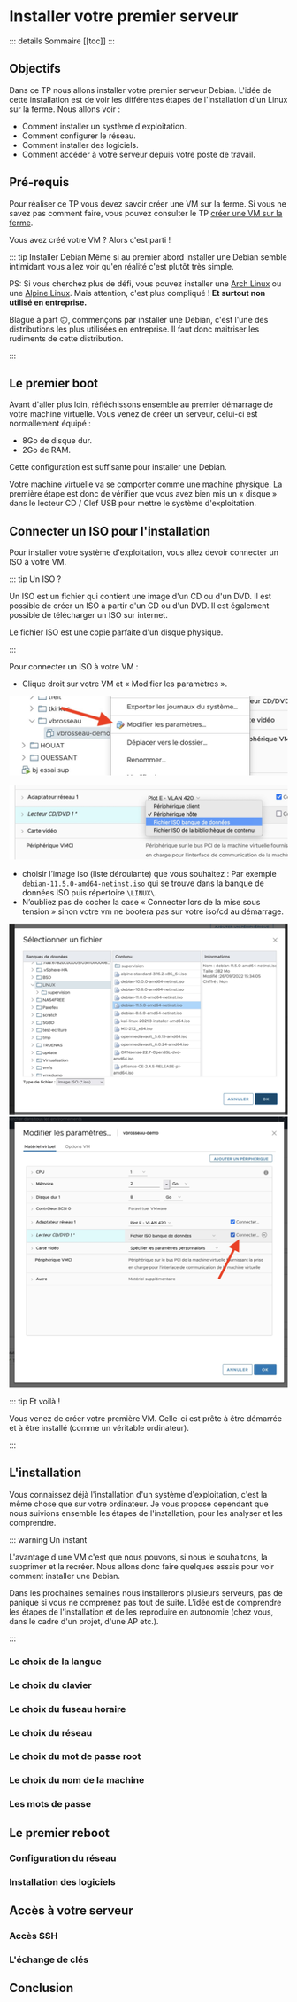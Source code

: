 # Installer votre premier serveur

::: details Sommaire
[[toc]]
:::

## Objectifs

Dans ce TP nous allons installer votre premier serveur Debian. L'idée de cette installation est de voir les différentes étapes de l'installation d'un Linux sur la ferme. Nous allons voir :

- Comment installer un système d'exploitation.
- Comment configurer le réseau.
- Comment installer des logiciels.
- Comment accéder à votre serveur depuis votre poste de travail.

## Pré-requis

Pour réaliser ce TP vous devez savoir créer une VM sur la ferme. Si vous ne savez pas comment faire, vous pouvez consulter le TP [créer une VM sur la ferme](./tp1.md).

Vous avez créé votre VM ? Alors c'est parti !

::: tip Installer Debian
Même si au premier abord installer une Debian semble intimidant vous allez voir qu'en réalité c'est plutôt très simple. 

PS: Si vous cherchez plus de défi, vous pouvez installer une [Arch Linux](https://wiki.archlinux.org/index.php/Installation_guide) ou une [Alpine Linux](https://www.alpinelinux.org/). Mais attention, c'est plus compliqué ! **Et surtout non utilisé en entreprise.**

Blague à part 🙃, commençons par installer une Debian, c'est l'une des distributions les plus utilisées en entreprise. Il faut donc maitriser les rudiments de cette distribution.

:::

## Le premier boot

Avant d'aller plus loin, réfléchissons ensemble au premier démarrage de votre machine virtuelle. Vous venez de créer un serveur, celui-ci est normallement équipé : 

- 8Go de disque dur.
- 2Go de RAM.

Cette configuration est suffisante pour installer une Debian.

Votre machine virtuelle va se comporter comme une machine physique. La première étape est donc de vérifier que vous avez bien mis un « disque » dans le lecteur CD / Clef USB pour mettre le système d'exploitation.

## Connecter un ISO pour l'installation

Pour installer votre système d'exploitation, vous allez devoir connecter un ISO à votre VM.

::: tip Un ISO ?

Un ISO est un fichier qui contient une image d'un CD ou d'un DVD. Il est possible de créer un ISO à partir d'un CD ou d'un DVD. Il est également possible de télécharger un ISO sur internet.

Le fichier ISO est une copie parfaite d'un disque physique.

:::

Pour connecter un ISO à votre VM :

- Clique droit sur votre VM et « Modifier les paramètres ».

![Modifier les paramètres](./res/ferme-modifier-vm.jpg)

![Choix de l'ISO](./res/ferme-iso-1.jpg)

- choisir l’image iso (liste déroulante) que vous souhaitez : Par exemple `debian-11.5.0-amd64-netinst.iso` qui se trouve dans la banque de données ISO puis répertoire `\LINUX\`.
- N’oubliez pas de cocher la case « Connecter lors de la mise sous tension » sinon votre vm ne bootera pas sur votre iso/cd au démarrage.

![Choix de l'ISO 2](./res/ferme-iso-2.jpg)
![Choix de l'ISO 3](./res/ferme-iso-3.jpg)

::: tip Et voilà !

Vous venez de créer votre première VM. Celle-ci est prête à être démarrée et à être installé (comme un véritable ordinateur).

:::

## L'installation

Vous connaissez déjà l'installation d'un système d'exploitation, c'est la même chose que sur votre ordinateur. Je vous propose cependant que nous suivions ensemble les étapes de l'installation, pour les analyser et les comprendre.

::: warning Un instant

L'avantage d'une VM c'est que nous pouvons, si nous le souhaitons, la supprimer et la recréer. Nous allons donc faire quelques essais pour voir comment installer une Debian.

Dans les prochaines semaines nous installerons plusieurs serveurs, pas de panique si vous ne comprenez pas tout de suite. L'idée est de comprendre les étapes de l'installation et de les reproduire en autonomie (chez vous, dans le cadre d'un projet, d'une AP etc.).

:::

### Le choix de la langue

### Le choix du clavier

### Le choix du fuseau horaire

### Le choix du réseau

### Le choix du mot de passe root

### Le choix du nom de la machine

### Les mots de passe

## Le premier reboot

### Configuration du réseau

### Installation des logiciels

## Accès à votre serveur

### Accès SSH

### L'échange de clés

## Conclusion
